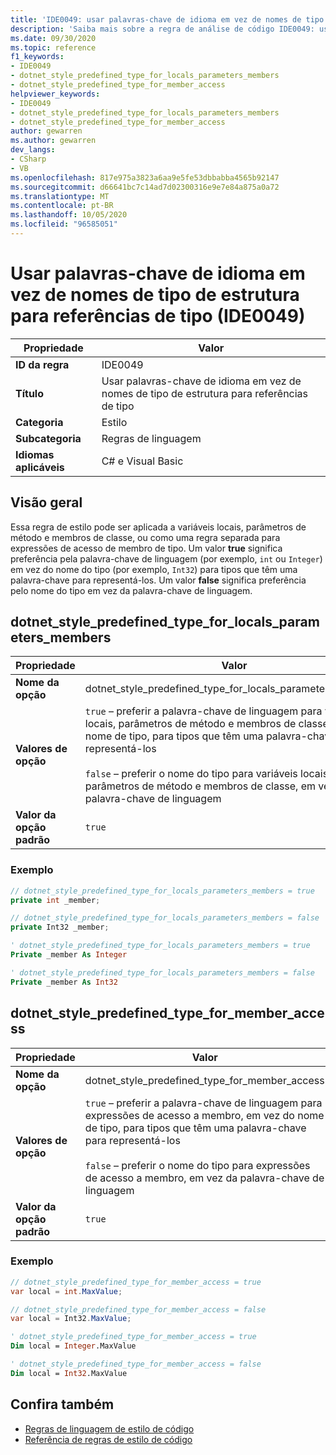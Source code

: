 ```yaml
---
title: 'IDE0049: usar palavras-chave de idioma em vez de nomes de tipo de estrutura para referências de tipo'
description: 'Saiba mais sobre a regra de análise de código IDE0049: usar palavras-chave de idioma em vez de nomes de tipo de estrutura para referências de tipo'
ms.date: 09/30/2020
ms.topic: reference
f1_keywords:
- IDE0049
- dotnet_style_predefined_type_for_locals_parameters_members
- dotnet_style_predefined_type_for_member_access
helpviewer_keywords:
- IDE0049
- dotnet_style_predefined_type_for_locals_parameters_members
- dotnet_style_predefined_type_for_member_access
author: gewarren
ms.author: gewarren
dev_langs:
- CSharp
- VB
ms.openlocfilehash: 817e975a3823a6aa9e5fe53dbbabba4565b92147
ms.sourcegitcommit: d66641bc7c14ad7d02300316e9e7e84a875a0a72
ms.translationtype: MT
ms.contentlocale: pt-BR
ms.lasthandoff: 10/05/2020
ms.locfileid: "96585051"
---
```

# <a name="use-language-keywords-instead-of-framework-type-names-for-type-references-ide0049"></a>Usar palavras-chave de idioma em vez de nomes de tipo de estrutura para referências de tipo (IDE0049)

|Propriedade|Valor|
|-|-|
| **ID da regra** | IDE0049 |
| **Título** | Usar palavras-chave de idioma em vez de nomes de tipo de estrutura para referências de tipo |
| **Categoria** | Estilo |
| **Subcategoria** | Regras de linguagem |
| **Idiomas aplicáveis** | C# e Visual Basic |

## <a name="overview"></a>Visão geral

Essa regra de estilo pode ser aplicada a variáveis locais, parâmetros de método e membros de classe, ou como uma regra separada para expressões de acesso de membro de tipo. Um valor **true** significa preferência pela palavra-chave de linguagem (por exemplo, `int` ou `Integer`) em vez do nome do tipo (por exemplo, `Int32`) para tipos que têm uma palavra-chave para representá-los. Um valor **false** significa preferência pelo nome do tipo em vez da palavra-chave de linguagem.

## <a name="dotnet_style_predefined_type_for_locals_parameters_members"></a>dotnet_style_predefined_type_for_locals_parameters_members

|Propriedade|Valor|
|-|-|
| **Nome da opção** | dotnet_style_predefined_type_for_locals_parameters_members |
| **Valores de opção** | `true` – preferir a palavra-chave de linguagem para variáveis locais, parâmetros de método e membros de classe, em vez do nome de tipo, para tipos que têm uma palavra-chave para representá-los<br /><br />`false` – preferir o nome do tipo para variáveis locais, parâmetros de método e membros de classe, em vez da palavra-chave de linguagem |
| **Valor da opção padrão** | `true` |

### <a name="example"></a>Exemplo

```csharp
// dotnet_style_predefined_type_for_locals_parameters_members = true
private int _member;

// dotnet_style_predefined_type_for_locals_parameters_members = false
private Int32 _member;
```

```vb
' dotnet_style_predefined_type_for_locals_parameters_members = true
Private _member As Integer

' dotnet_style_predefined_type_for_locals_parameters_members = false
Private _member As Int32
```

## <a name="dotnet_style_predefined_type_for_member_access"></a>dotnet_style_predefined_type_for_member_access

|Propriedade|Valor|
|-|-|
| **Nome da opção** | dotnet_style_predefined_type_for_member_access |
| **Valores de opção** | `true` – preferir a palavra-chave de linguagem para expressões de acesso a membro, em vez do nome de tipo, para tipos que têm uma palavra-chave para representá-los<br /><br />`false` – preferir o nome do tipo para expressões de acesso a membro, em vez da palavra-chave de linguagem |
| **Valor da opção padrão** | `true` |

### <a name="example"></a>Exemplo

```csharp
// dotnet_style_predefined_type_for_member_access = true
var local = int.MaxValue;

// dotnet_style_predefined_type_for_member_access = false
var local = Int32.MaxValue;
```

```vb
' dotnet_style_predefined_type_for_member_access = true
Dim local = Integer.MaxValue

' dotnet_style_predefined_type_for_member_access = false
Dim local = Int32.MaxValue
```

## <a name="see-also"></a>Confira também

- [Regras de linguagem de estilo de código](language-rules.md)
- [Referência de regras de estilo de código](index.md)
